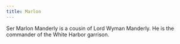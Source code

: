 ```yaml
---
title: Marlon
---
```


Ser Marlon Manderly is a cousin of Lord Wyman Manderly. He is the commander of the White Harbor garrison.


